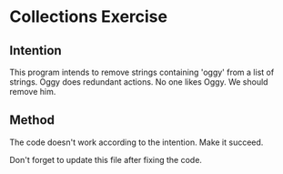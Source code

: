 # Collections Exercise

## Intention

This program intends to remove strings containing 'oggy' from a list of strings.
Oggy does redundant actions. No one likes Oggy. We should remove him.

## Method

The code doesn't work according to the intention. Make it succeed.

Don't forget to update this file after fixing the code.
